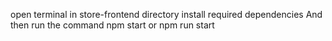 open terminal in store-frontend directory 
install required dependencies
And then run the command 
      npm start 
          or 
     npm run start   

